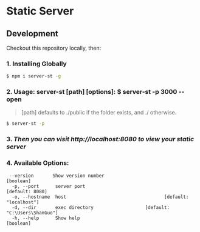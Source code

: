 # Static Server

##  Development

Checkout this repository locally, then:

### 1. Installing Globally
```sh
$ npm i server-st -g
```
### 2. Usage:  server-st [path] [options]:  $ server-st -p 3000 --open 

> [path] defaults to ./public if the folder exists, and ./ otherwise.

```sh
$ server-st -p
```
### 3.  *Then you can visit http://localhost:8080 to view your static server*

### 4. Available Options:
```
 --version       Show version number                                   [boolean]
  -p, --port      server port                                    [default: 8080]
  -o, --hostname  host                                    [default: "localhost"]
  -d, --dir       exec directory                   [default: "C:\Users\ShanGuo"]
  -h, --help      Show help                                            [boolean]

```